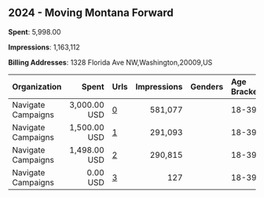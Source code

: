 ## 2024 - Moving Montana Forward 
**Spent**: 5,998.00

**Impressions**: 1,163,112

**Billing Addresses**: 1328 Florida Ave NW,Washington,20009,US

|Organization|Spent|Urls|Impressions|Genders|Age Brackets|Country Codes|
|:---|---:|:---|---:|:---|:---|:---|
|Navigate Campaigns|3,000.00 USD|[0](https://www.snap.com/political-ads/asset/de770a4ab04eb286e170b4ef1db3f74af0507e767f206bb2db544527e996619c?mediaType=mp4)|581,077||18-39|united states|
|Navigate Campaigns|1,500.00 USD|[1](https://www.snap.com/political-ads/asset/d056937d8420d48a587d01662acdc2ce889e9f481beb42a8d2d4e9fa7e0718dd?mediaType=png)|291,093||18-39|united states|
|Navigate Campaigns|1,498.00 USD|[2](https://www.snap.com/political-ads/asset/a956bc93d2342cf92149db8a2e8924f4f7a281319eff91058dbc886404de376c?mediaType=png)|290,815||18-39|united states|
|Navigate Campaigns|0.00 USD|[3](https://www.snap.com/political-ads/asset/de770a4ab04eb286e170b4ef1db3f74af0507e767f206bb2db544527e996619c?mediaType=mp4)|127||18-39|united states|
